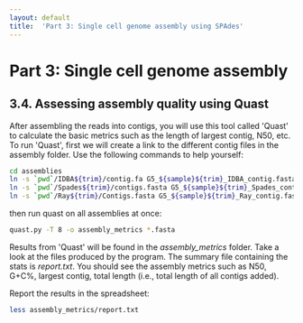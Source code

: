 ```yaml
---
layout: default
title:  'Part 3: Single cell genome assembly using SPAdes'
---
```


# Part 3: Single cell genome assembly

## 3.4. Assessing assembly quality using Quast


After assembling the reads into contigs, you will use this tool called 'Quast' to calculate the basic metrics such as the length of largest contig, N50, etc.  
To run 'Quast', first we will create a link to the different contig files in the assembly folder. 
Use the following commands to help yourself:  

```sh
cd assemblies
ln -s `pwd`/IDBA${trim}/contig.fa G5_${sample}${trim}_IDBA_contig.fasta
ln -s `pwd`/Spades${trim}/contigs.fasta G5_${sample}${trim}_Spades_contig.fasta
ln -s `pwd`/Ray${trim}/Contigs.fasta G5_${sample}${trim}_Ray_contig.fasta
```

then run quast on all assemblies at once:

```sh
quast.py -T 8 -o assembly_metrics *.fasta
```

Results from 'Quast' will be found in the *assembly_metrics* folder. Take a look at the files produced by the program. 
The summary file containing the stats is *report.txt*. You should see the assembly metrics such as N50, G+C%, largest contig, total length (i.e., total length of all contigs added).  

Report the results in the spreadsheet:

```sh
less assembly_metrics/report.txt
```

<!---
For the next step we need to be one folder up from the folder *assembly_metrics*
```sh
cd ..
```
-->
